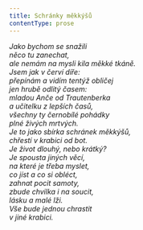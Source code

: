 ```yaml
---
title: Schránky měkkýšů
contentType: prose
---
```


<section>

_Jako bychom se snažili  
něco tu zanechat,  
ale nemám na mysli kila měkké tkáně.  
Jsem jak v červí díře:  
přepínám a vidím tentýž obličej  
jen hrubě odlitý časem:  
mladou Anče od Trautenberka  
a učitelku z lepších časů,  
všechny ty černobílé pohádky  
plné živých mrtvých.  
Je to jako sbírka schránek měkkýšů,  
chřestí v krabici od bot.  
Je život dlouhý, nebo krátký?  
Je spousta jiných věcí,  
na které je třeba myslet,  
co jíst a co si obléct,  
zahnat pocit samoty,  
zbude chvilka i na soucit,  
lásku a malé lži.  
Vše bude jednou chrastit  
v jiné krabici._

</section>
